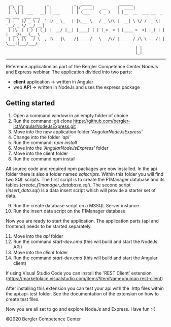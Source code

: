 
      _   _           _           _  _____            ______                              
     | \ | |         | |         | |/ ____|   ___    |  ____|                             
     |  \| | ___   __| | ___     | | (___    ( _ )   | |__  __  ___ __  _ __ ___  ___ ___ 
     | . ` |/ _ \ / _` |/ _ \_   | |\___ \   / _ \/\ |  __| \ \/ / '_ \| '__/ _ \/ __/ __|
     | |\  | (_) | (_| |  __/ |__| |____) | | (_>  < | |____ >  <| |_) | | |  __/\__ \__ \
     |_| \_|\___/ \__,_|\___|\____/|_____/   \___/\/ |______/_/\_\ .__/|_|  \___||___/___/
                                                             | |                      
                                                             |_|                      

---------------------------------
Reference application as part of the Bergler Competence Center NodeJs and Express webinar. The application divided into two parts:

- **client** application -> written in Angular
- web **API** -> written in NodeJs and uses the express package

## Getting started

1. Open a command window in an empty folder of choice
2. Run the command: git clone https://github.com/bergler-ict/AngularNodeJsExpress.git
2. Move into the new application folder *'AngularNodeJsExpress'*
3. Change into the folder *'api'*
4. Run the command: *npm install*
5. Move into the *'AngularNodeJsExpress'* folder
6. Move into the client folder 
7. Run the command npm install

All source code and required npm packages are now installed. In the api folder there is also a folder named *sqlscripts*. Within this folder you will find two SQL scripts. The first script is to create the F1Manager database and its tables (*create_f1manager_database.sql*). The second script (*insert_data.sql*) is a data insert script which will provide a starter set of data.

9. Run the create database script on a MSSQL Server instance
10. Run the insert data script on the F1Manager database

Now you are ready to start the application. The application parts (api and frontend) needs to be started separately.

11. Move into the *api* folder
12. Run the command *start-dev.cmd* (this will build and start the NodeJs API)
13. Move into the *client* folder 
14. Run the command *start-dev.cmd* (this will build and start the Angular client)

If using Visual Studio Code you can install the 'REST Client' extension (https://marketplace.visualstudio.com/items?itemName=humao.rest-client)

After installing this extension you can test your api with the .http files within the api\.api-test folder. See the documentation of the extension on how to create test files.

Now you are all set to go and explore NodeJs and Express. Have fun :-)

©2020 Bergler Competence Center


